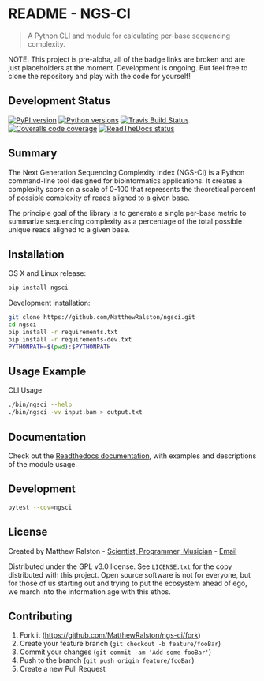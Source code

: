 # README - NGS-CI
> A Python CLI and module for calculating per-base sequencing complexity.

NOTE: This project is pre-alpha, all of the badge links are broken and are just placeholders at the moment. Development is ongoing. But feel free to clone the repository and play with the code for yourself!

## Development Status

[![PyPI version](https://img.shields.io/pypi/v/ngsci.svg)][pip]
[![Python versions](https://img.shields.io/pypi/pyversions/ngsci.svg)][Pythons]
[![Travis Build Status](https://travis-ci.org/MatthewRalston/ngs-ci.svg?branch=master)](https://travis-ci.org/MatthewRalston/ngsci)
[![Coveralls code coverage](https://img.shields.io/coveralls/MatthewRalston/ngs-ci/master.svg)][Coveralls]
[![ReadTheDocs status](https://readthedocs.org/projects/ngs-ci/badge/?version=latest&style=flat)][RTD]


[pip]: https://pypi.org/project/ngsci/
[Pythons]: https://pypi.org/project/ngsci/
[Coveralls]: https://coveralls.io/r/MatthewRalston/ngs-ci?branch=master
[RTD]: https://ngs-ci.readthedocs.io/en/latest/

## Summary 

The Next Generation Sequencing Complexity Index (NGS-CI) is a Python command-line tool designed for bioinformatics applications. It creates a complexity score on a scale of 0-100 that represents the theoretical percent of possible complexity of reads aligned to a given base.

The principle goal of the library is to generate a single per-base metric to summarize sequencing complexity as a percentage of the total possible unique reads aligned to a given base.



## Installation

OS X and Linux release:

```sh
pip install ngsci
```

Development installation:

```sh
git clone https://github.com/MatthewRalston/ngsci.git
cd ngsci
pip install -r requirements.txt
pip install -r requirements-dev.txt
PYTHONPATH=$(pwd):$PYTHONPATH
```

## Usage Example

CLI Usage

```bash
./bin/ngsci --help
./bin/ngsci -vv input.bam > output.txt
```



## Documentation

Check out the [Readthedocs documentation](https://ngsci.readthedocs.io/en/latest/), with examples and descriptions of the module usage.

## Development

```bash
pytest --cov=ngsci
```

## License

Created by Matthew Ralston - [Scientist, Programmer, Musician](http://matthewralston.github.io) - [Email](mailto:mrals89@gmail.com)

Distributed under the GPL v3.0 license. See `LICENSE.txt` for the copy distributed with this project. Open source software is not for everyone, but for those of us starting out and trying to put the ecosystem ahead of ego, we march into the information age with this ethos.

## Contributing

1. Fork it (<https://github.com/MatthewRalston/ngs-ci/fork>)
2. Create your feature branch (`git checkout -b feature/fooBar`)
3. Commit your changes (`git commit -am 'Add some fooBar'`)
4. Push to the branch (`git push origin feature/fooBar`)
5. Create a new Pull Request

